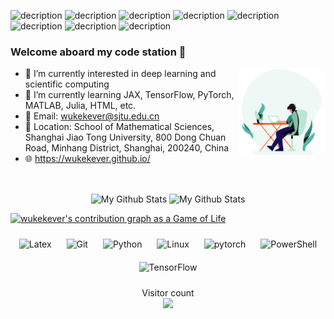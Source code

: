 ![decription](https://img.shields.io/badge/tool-vscode-blue)
![decription](https://img.shields.io/badge/tool-jupyter--notebook-brightgreen)
![decription](https://img.shields.io/badge/language-PyTorch-lightgrey)
![decription](https://img.shields.io/badge/language-TensorFlow-orange)
![decription](https://img.shields.io/badge/tool-docker-red)
![decription](https://img.shields.io/badge/language-JAX-yellowgreen)
![decription](https://img.shields.io/badge/language-Julia-orange)
![decription](https://img.shields.io/badge/language-MATLAB-lightgrey)

### Welcome aboard my code station 🚀

<img align="right" alt="GIF" src="https://github.com/wukekever/wukekever/blob/main/pictures/coding.gif" width="140" />

- 🔭 I’m currently interested in deep learning and scientific computing
- 🌱 I’m currently learning JAX, TensorFlow, PyTorch, MATLAB, Julia, HTML, etc.
- :email: Email: wukekever@sjtu.edu.cn 
- :house_with_garden: Location: School of Mathematical Sciences, Shanghai Jiao Tong University, 800 Dong Chuan Road, Minhang District, Shanghai, 200240, China
- :globe_with_meridians: https://wukekever.github.io/


<br>
<p align="center">
<img align="center" src="https://github-readme-stats.vercel.app/api?username=wukekever&&show_icons=true&theme=tokyonight&count_private=true&include_all_commits=true" width = 300 alt="My Github Stats">
<img align="center" src="https://github-readme-stats.vercel.app/api/top-langs/?username=wukekever&layout=compact&theme=radical" width = 300 alt="My Github Stats">
</p>

 [![wukekever's contribution graph as a Game of Life](https://github4life.herokuapp.com/wukekever.gif)](https://github4life.herokuapp.com/wukekever)

<div align="center">  
<img style="margin: 10px" src="https://profilinator.rishav.dev/skills-assets/latex.png" alt="Latex" height="25" />  
<img style="margin: 10px" src="https://profilinator.rishav.dev/skills-assets/git-scm-icon.svg" alt="Git" height="25" />  
<img style="margin: 10px" src="https://profilinator.rishav.dev/skills-assets/python-original.svg" alt="Python" height="25" />  
<img style="margin: 10px" src="https://profilinator.rishav.dev/skills-assets/linux-original.svg" alt="Linux" height="25" />  
<img style="margin: 10px" src="https://profilinator.rishav.dev/skills-assets/pytorch-icon.svg" alt="pytorch" height="25" />  
<img style="margin: 10px" src="https://profilinator.rishav.dev/skills-assets/powershell.png" alt="PowerShell" height="25" />  
<img style="margin: 10px" src="https://profilinator.rishav.dev/skills-assets/tensorflow-icon.svg" alt="TensorFlow" height="25" />  
</div>


<p align="center"> 
  Visitor count<br>
  <img src="https://profile-counter.glitch.me/wukekever/count.svg" width = 250/>
</p>

<div align="center">

</div>

